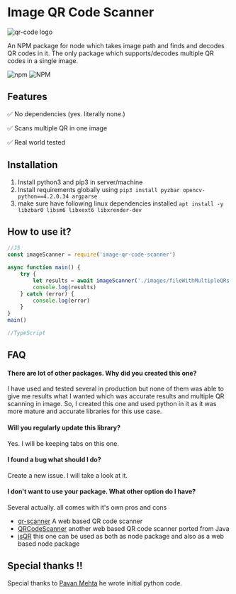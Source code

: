 # Image QR Code Scanner

![qr-code logo](https://user-images.githubusercontent.com/6497827/91564420-40b4a680-e95e-11ea-9a45-e8fc7084aa4a.png)

An NPM package for node which takes image path and finds and decodes QR codes in it. The only package which supports/decodes multiple QR codes in a single image.

![npm](https://img.shields.io/npm/v/image-qr-code-scanner?style=flat-square)
![NPM](https://img.shields.io/npm/l/image-qr-code-scanner?style=flat-square)

## Features

✅ No dependencies (yes. literally none.)

✅ Scans multiple QR in one image

✅ Real world tested 

## Installation

1. Install python3 and pip3 in server/machine
1. Install requirements globally using
        `pip3 install pyzbar opencv-python==4.2.0.34 argparse`
1. make sure have following linux dependencies installed 
        `apt install -y libzbar0 libsm6 libxext6 libxrender-dev`

## How to use it?

```javascript
//JS
const imageScanner = require('image-qr-code-scanner')

async function main() {
    try {
        let results = await imageScanner('./images/fileWithMultipleQRs.jpg')
        console.log(results)
    } catch (error) {
        console.log(error)
    }
}
main()
```

```typescript
//TypeScript

```

## FAQ

#### There are lot of other packages. Why did you created this one?
I have used and tested several in production but none of them was able to give me results what I wanted which was accurate results and multiple QR scanning in image. So, I created this one and used python in it as it was more mature and accurate libraries for this use case.

#### Will you regularly update this library?
Yes. I will be keeping tabs on this one.

#### I found a bug what should I do?
Create a new issue. I will take a look at it. 

#### I don't want to use your package. What other option do I have?

Several actually. all comes with it's own pros and cons

- [qr-scanner](https://www.npmjs.com/package/qr-scanner) A web based QR code scanner
- [QRCodeScanner](https://www.npmjs.com/package/qr-code-scanner) another web based QR code scanner ported from Java
- [jsQR](https://github.com/cozmo/jsQR) this one can be used as both as node package and also as a web based node package

## Special thanks !!
Special thanks to [Pavan Mehta](https://github.com/pavanmehta91) he wrote initial python code.

